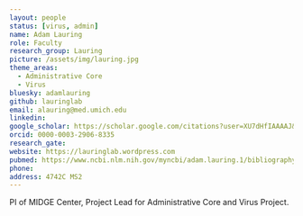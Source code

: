 ```yaml
---
layout: people
status: [virus, admin]
name: Adam Lauring
role: Faculty
research_group: Lauring
picture: /assets/img/lauring.jpg
theme_areas:
  - Administrative Core
  - Virus
bluesky: adamlauring
github: lauringlab
email: alauring@med.umich.edu
linkedin:
google_scholar: https://scholar.google.com/citations?user=XU7dHfIAAAAJ&hl=en
orcid: 0000-0003-2906-8335
research_gate: 
website: https://lauringlab.wordpress.com
pubmed: https://www.ncbi.nlm.nih.gov/myncbi/adam.lauring.1/bibliography/public/
phone: 
address: 4742C MS2
---
```


PI of MIDGE Center, Project Lead for Administrative Core and Virus Project.